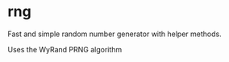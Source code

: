 # rng

Fast and simple random number generator with helper methods.

Uses the WyRand PRNG algorithm
